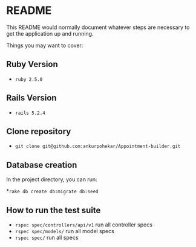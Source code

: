 # README

This README would normally document whatever steps are necessary to get the
application up and running.

Things you may want to cover:

## Ruby Version
* `ruby 2.5.0`

## Rails Version
* `rails 5.2.4`

## Clone repository
* `git clone git@github.com:ankurpohekar/Appointment-builder.git`

## Database creation
In the project directory, you can run:

*`rake db create db:migrate db:seed`

 ## How to run the test suite
 * `rspec spec/controllers/api/v1` run all controller specs
 * `rspec spec/models/` run all model specs
 * `rspec spec/` run all specs

